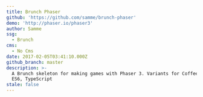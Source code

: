 ```yaml
---
title: Brunch Phaser
github: 'https://github.com/samme/brunch-phaser'
demo: 'http://phaser.io/phaser3'
author: Samme
ssg:
  - Brunch
cms:
  - No Cms
date: 2017-02-05T03:41:10.000Z
github_branch: master
description: >-
  A Brunch skeleton for making games with Phaser 3. Variants for CoffeeScript,
  ES6, TypeScript
stale: false
---
```

